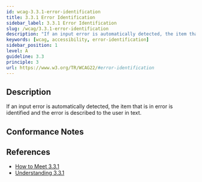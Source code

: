 ```yaml
---
id: wcag-3.3.1-error-identification
title: 3.3.1 Error Identification
sidebar_label: 3.3.1 Error Identification
slug: /wcag/3.3.1-error-identification
description: "If an input error is automatically detected, the item that is in error is identified and the error is described to the user in text."
keywords: [wcag, accessibility, error-identification]
sidebar_position: 1
level: A
guideline: 3.3
principle: 3
url: https://www.w3.org/TR/WCAG22/#error-identification
---
```


## Description

If an input error is automatically detected, the item that is in error is identified and the error is described to the user in text.

## Conformance Notes

<Project name="ads">
</Project>

<Project name="scix">
  <Support>
</Project>

## References

- [How to Meet 3.3.1](https://www.w3.org/WAI/WCAG22/quickref/#error-identification)
- [Understanding 3.3.1](https://www.w3.org/WAI/WCAG22/Understanding/error-identification.html)
